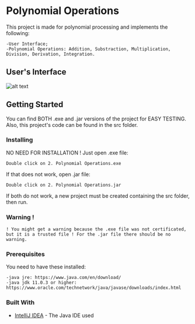 # Polynomial Operations
This project is made for polynomial processing and implements the following:
```
-User Interface;
-Polynomial Operations: Addition, Substraction, Multiplication, Division, Derivation, Integration.
```

## User's Interface
![alt text](https://github.com/DanutGavrus/Photos/blob/master/2.%20Polynomial%20Operations.png)

## Getting Started
You can find BOTH .exe and .jar versions of the project for EASY TESTING. Also, this project's code can be found in the src folder.

### Installing
NO NEED FOR INSTALLATION !
Just open .exe file:
```
Double click on 2. Polynomial Operations.exe
```
If that does not work, open .jar file:
```
Double click on 2. Polynomial Operations.jar
```
If both do not work, a new project must be created containing the src folder, then run.

### Warning !
```
! You might get a warning because the .exe file was not certificated, but it is a trusted file ! For the .jar file there should be no warning.
```

### Prerequisites
You need to have these installed:
```
-java jre: https://www.java.com/en/download/
-java jdk 11.0.3 or higher: https://www.oracle.com/technetwork/java/javase/downloads/index.html
```

### Built With
* [IntelliJ IDEA](https://www.jetbrains.com/idea/) - The Java IDE used 